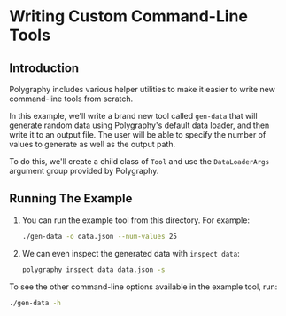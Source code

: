 # Writing Custom Command-Line Tools


## Introduction

Polygraphy includes various helper utilities to make it easier to write
new command-line tools from scratch.

In this example, we'll write a brand new tool called `gen-data` that will generate random data
using Polygraphy's default data loader, and then write it to an output file. The user will
be able to specify the number of values to generate as well as the output path.

To do this, we'll create a child class of `Tool` and use the `DataLoaderArgs` argument
group provided by Polygraphy.


## Running The Example

1. You can run the example tool from this directory. For example:
    ```bash
    ./gen-data -o data.json --num-values 25
    ```

2. We can even inspect the generated data with `inspect data`:
    ```bash
    polygraphy inspect data data.json -s
    ```

To see the other command-line options available in the example tool,
run:
```bash
./gen-data -h
```
